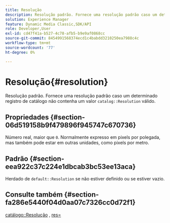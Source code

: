 ```yaml
---
title: Resolução
description: Resolução padrão. Fornece uma resolução padrão caso um determinado registro de catálogo não contenha um valor de Resolução de catálogo válido.
solution: Experience Manager
feature: Dynamic Media Classic,SDK/API
role: Developer,User
exl-id: cd47f41a-b527-4c78-afb5-b9e9af0868cc
source-git-commit: 8454991568374ecd1c4babdd3210250ea7988c4c
workflow-type: tm+mt
source-wordcount: '77'
ht-degree: 0%

---
```


# Resolução{#resolution}

Resolução padrão. Fornece uma resolução padrão caso um determinado registro de catálogo não contenha um valor `catalog::Resolution` válido.

## Propriedades {#section-06d519158b9f479896f945747c670736}

Número real, maior que `0`. Normalmente expresso em pixels por polegada, mas também pode estar em outras unidades, como pixels por metro.

## Padrão {#section-eea922c37c224e1dbcab3bc53ee13aca}

Herdado de `default::Resolution` se não estiver definido ou se estiver vazio.

## Consulte também {#section-fa286e5440f04d0aa07c7326cc0d72f1}

[catálogo::Resolução](../../../../../ir-api/material-cat/image-rendering-api-ref/c-ir-material-catalog/c-ir-material-data-reference/r-ir-resolution-dataref.md#reference-6a2d64c2d72b438fade58a3391569da7) , [res=](../../../../../ir-api/http-protocol/image-rendering-api-ref/c-ir-http-protocol-ref/c-ir-http-protocol-command-reference/r-ir-res.md#reference-0ad9de8887144c83a6db97b4994f7c04)
